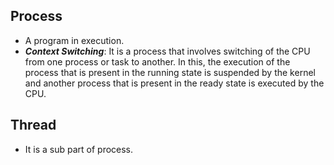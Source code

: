 ## Process
- A program in execution.
- ***Context Switching***: It is a process that involves switching of the CPU from one process or task to another. In this, the execution of the process that is present in the running state is suspended by the kernel and another process that is present in the ready state is executed by the CPU.

## Thread
- It is a sub part of process.